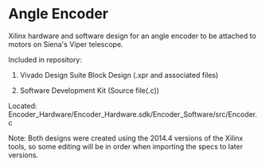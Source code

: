 # Angle Encoder
Xilinx hardware and software design for an angle encoder to be attached to motors on Siena's Viper telescope.

Included in repository:


1. Vivado Design Suite Block Design (.xpr and associated files)

2. Software Development Kit (Source file(.c)) 
    
Located: Encoder_Hardware/Encoder_Hardware.sdk/Encoder_Software/src/Encoder.c

Note: Both designs were created using the 2014.4 versions of the Xilinx tools,  so some editing will be in order when importing the specs to later versions.
